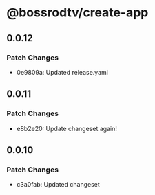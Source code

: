 # @bossrodtv/create-app

## 0.0.12

### Patch Changes

- 0e9809a: Updated release.yaml

## 0.0.11

### Patch Changes

- e8b2e20: Update changeset again!

## 0.0.10

### Patch Changes

- c3a0fab: Updated changeset
